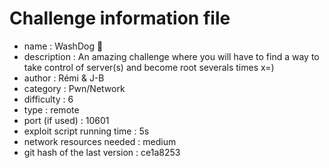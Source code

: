 <!-- THIS FILE MUST BE RENAMED TO README.md -->
<!-- Please contact us if anything is missing -->

# Challenge information file

- name : WashDog 🐶
- description : An amazing challenge where you will have to find a way to take control of server(s) and become root severals times x=) 
- author : Rémi & J-B
- category : Pwn/Network
- difficulty : 6
- type : remote
- port (if used) : 10601
- exploit script running time : 5s
- network resources needed : medium
- git hash of the last version : ce1a8253

